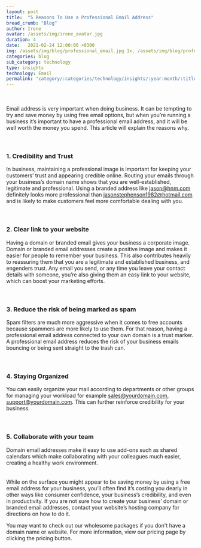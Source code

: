 ```yaml
---
layout: post
title:  "5 Reasons To Use a Professional Email Address"
bread_crumb: "Blog"
author: Irene
avatar: /assets/img/irene_avatar.jpg
duration: 4
date:   2021-02-24 12:00:06 +0300
img: /assets/img/blog/professional_email.jpg 1x, /assets/img/blog/professional_email.jpg 2x
categories: blog
sub_category: technology
type: insights
technology: Email
permalink: "category/:categories/technology/insights/:year:month/:title"
---
```


<br><br>
Email address is very important when doing business. It can be tempting to try and save money by using free email options, but when you’re running a business it’s important to have a professional email address, and it will be well worth the money you spend. This article will explain the reasons why.
<br><br><br>


### **1. Credibility and Trust**

In business, maintaining a professional image is important for keeping your customers’ trust and appearing credible online. 
Routing your emails through your business’s domain name shows that you are well-established, legitimate and professional. Using a branded address like jason@hnm.com definitely looks more professional than jasonstephenson1982@hotmail.com and is likely to make customers feel more comfortable dealing with you.
<br><br><br>

### **2. Clear link to your website**

Having a domain or branded email gives your business a corporate image. Domain or branded email addresses create a positive image and makes it easier for people to remember your business.
This also contributes heavily to reassuring them that you are a legitimate and established business, and engenders trust. Any email you send, or any time you leave your contact details with someone, you’re also giving them an easy link to your website, which can boost your marketing efforts.
<br><br><br>

### **3. Reduce the risk of being marked as spam**

Spam filters are much more aggressive when it comes to free accounts because spammers are more likely to use them. For that reason, having a professional email address connected to your own domain is a trust marker. A professional email address reduces the risk of your business emails bouncing or being sent straight to the trash can.
<br><br><br>

### **4. Staying Organized**

You can easily organize your mail according to departments or other groups for managing your workload for example sales@yourdomain.com, support@yourdomain.com. This can further reinforce credibility for your business.
<br><br><br>

### **5. Collaborate with your team**

Domain email addresses make it easy to use add-ons such as shared calendars which make collaborating with your colleagues much easier, creating a healthy work environment.
<br><br><br>
While on the surface you might appear to be saving money by using a free email address for your business, you’ll often find it’s costing you dearly in other ways like consumer confidence, your business’s credibility, and even in productivity. If you are not sure how to create your business’ domain or branded email addresses, contact your website’s hosting company for directions on how to do it.

You may want to check out our wholesome packages if you don't have a domain name or website. For more information, view our pricing page by clicking the pricing button. 




